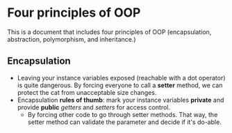 # Four principles of OOP 

This is a document that includes four principles of OOP (encapsulation, abstraction, polymorphism, and inheritance.)

## Encapsulation
- Leaving your instance variables exposed (reachable with a dot operator) is quite dangerous. By forcing everyone to call a **setter** method, we can protect the cat from unacceptable size changes.
- Encapsulation **rules of thumb**: mark your instance variables **private** and provide **public** *getters* and *setters* for access control. 
  - By forcing other code to go through setter methods. That way, the setter method can validate the parameter and decide if it's do-able.
